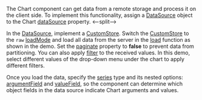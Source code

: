 The Chart component can get data from a remote storage and process it on the client side. To implement this functionality, assign a [DataSource](/Documentation/ApiReference/Data_Layer/DataSource/) object to the Chart [dataSource](/Documentation/ApiReference/UI_Components/dxChart/Configuration/#dataSource) property.
<--split-->

In the [DataSource](/Documentation/ApiReference/Data_Layer/DataSource/), implement a [CustomStore](/Documentation/ApiReference/Data_Layer/CustomStore/). Switch the [CustomStore](/Documentation/ApiReference/Data_Layer/CustomStore/) to the `raw` [loadMode](/Documentation/ApiReference/Data_Layer/CustomStore/Configuration/#loadMode) and load all data from the server in the [load](/Documentation/ApiReference/Data_Layer/CustomStore/Configuration/#load) function as shown in the demo. Set the [paginate](/Documentation/ApiReference/Data_Layer/DataSource/Configuration/#paginate) property to **false** to prevent data from partitioning. You can also apply [filter](/Documentation/ApiReference/Data_Layer/DataSource/Configuration/#filter) to the received values. In this demo, select different values of the drop-down menu under the chart to apply different filters.

Once you load the data, specify the [series](/Documentation/ApiReference/UI_Components/dxChart/Configuration/series/) type and its nested options: [argumentField](/Documentation/ApiReference/UI_Components/dxChart/Configuration/series/#argumentField) and [valueField](/Documentation/ApiReference/UI_Components/dxChart/Configuration/series/#valueField), so the component can determine which object fields in the data source indicate Chart arguments and values.